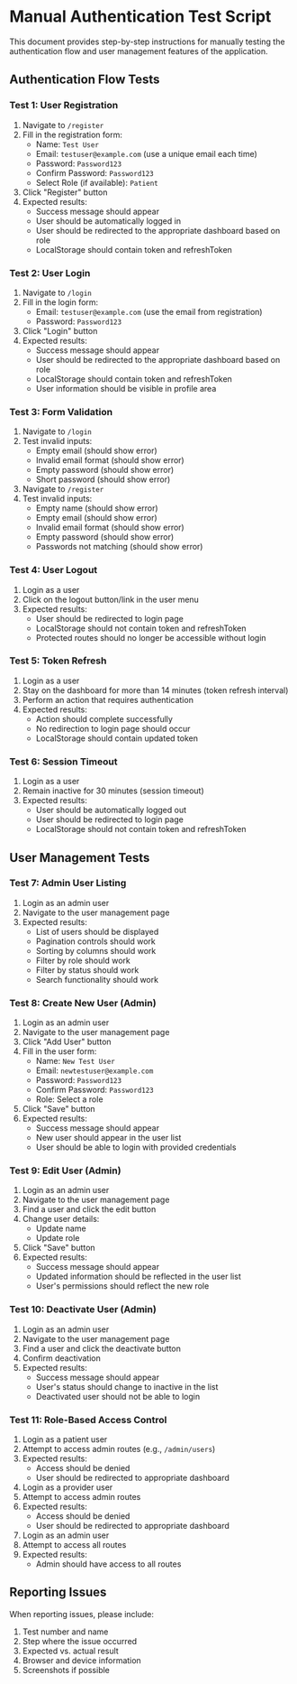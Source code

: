 # Manual Authentication Test Script

This document provides step-by-step instructions for manually testing the authentication flow and user management features of the application.

## Authentication Flow Tests

### Test 1: User Registration

1. Navigate to `/register`
2. Fill in the registration form:
   - Name: `Test User`
   - Email: `testuser@example.com` (use a unique email each time)
   - Password: `Password123`
   - Confirm Password: `Password123`
   - Select Role (if available): `Patient`
3. Click "Register" button
4. Expected results:
   - Success message should appear
   - User should be automatically logged in
   - User should be redirected to the appropriate dashboard based on role
   - LocalStorage should contain token and refreshToken

### Test 2: User Login

1. Navigate to `/login`
2. Fill in the login form:
   - Email: `testuser@example.com` (use the email from registration)
   - Password: `Password123`
3. Click "Login" button
4. Expected results:
   - Success message should appear
   - User should be redirected to the appropriate dashboard based on role
   - LocalStorage should contain token and refreshToken
   - User information should be visible in profile area

### Test 3: Form Validation

1. Navigate to `/login`
2. Test invalid inputs:
   - Empty email (should show error)
   - Invalid email format (should show error)
   - Empty password (should show error)
   - Short password (should show error)
3. Navigate to `/register`
4. Test invalid inputs:
   - Empty name (should show error)
   - Empty email (should show error)
   - Invalid email format (should show error)
   - Empty password (should show error)
   - Passwords not matching (should show error)

### Test 4: User Logout

1. Login as a user
2. Click on the logout button/link in the user menu
3. Expected results:
   - User should be redirected to login page
   - LocalStorage should not contain token and refreshToken
   - Protected routes should no longer be accessible without login

### Test 5: Token Refresh

1. Login as a user
2. Stay on the dashboard for more than 14 minutes (token refresh interval)
3. Perform an action that requires authentication
4. Expected results:
   - Action should complete successfully
   - No redirection to login page should occur
   - LocalStorage should contain updated token

### Test 6: Session Timeout

1. Login as a user
2. Remain inactive for 30 minutes (session timeout)
3. Expected results:
   - User should be automatically logged out
   - User should be redirected to login page
   - LocalStorage should not contain token and refreshToken

## User Management Tests

### Test 7: Admin User Listing

1. Login as an admin user
2. Navigate to the user management page
3. Expected results:
   - List of users should be displayed
   - Pagination controls should work
   - Sorting by columns should work
   - Filter by role should work
   - Filter by status should work
   - Search functionality should work

### Test 8: Create New User (Admin)

1. Login as an admin user
2. Navigate to the user management page
3. Click "Add User" button
4. Fill in the user form:
   - Name: `New Test User`
   - Email: `newtestuser@example.com`
   - Password: `Password123`
   - Confirm Password: `Password123`
   - Role: Select a role
5. Click "Save" button
6. Expected results:
   - Success message should appear
   - New user should appear in the user list
   - User should be able to login with provided credentials

### Test 9: Edit User (Admin)

1. Login as an admin user
2. Navigate to the user management page
3. Find a user and click the edit button
4. Change user details:
   - Update name
   - Update role
5. Click "Save" button
6. Expected results:
   - Success message should appear
   - Updated information should be reflected in the user list
   - User's permissions should reflect the new role

### Test 10: Deactivate User (Admin)

1. Login as an admin user
2. Navigate to the user management page
3. Find a user and click the deactivate button
4. Confirm deactivation
5. Expected results:
   - Success message should appear
   - User's status should change to inactive in the list
   - Deactivated user should not be able to login

### Test 11: Role-Based Access Control

1. Login as a patient user
2. Attempt to access admin routes (e.g., `/admin/users`)
3. Expected results:
   - Access should be denied
   - User should be redirected to appropriate dashboard
4. Login as a provider user
5. Attempt to access admin routes
6. Expected results:
   - Access should be denied
   - User should be redirected to appropriate dashboard
7. Login as an admin user
8. Attempt to access all routes
9. Expected results:
   - Admin should have access to all routes

## Reporting Issues

When reporting issues, please include:
1. Test number and name
2. Step where the issue occurred
3. Expected vs. actual result
4. Browser and device information
5. Screenshots if possible 